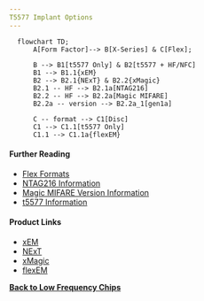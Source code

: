 ```yaml
---
T5577 Implant Options
---
```


```mermaid
  flowchart TD;
      A[Form Factor]--> B[X-Series] & C[Flex];

      B --> B1[t5577 Only] & B2[t5577 + HF/NFC]
      B1 --> B1.1{xEM}
      B2 --> B2.1{NExT} & B2.2{xMagic}
      B2.1 -- HF --> B2.1a[NTAG216]
      B2.2 -- HF --> B2.2a[Magic MIFARE]
      B2.2a -- version --> B2.2a_1[gen1a]

      C -- format --> C1[Disc]
      C1 --> C1.1[t5577 Only]
      C1.1 --> C1.1a{flexEM}
```

#### Further Reading
- [Flex Formats](FLEX_FORMATS.md)
- [NTAG216 Information](NTAG216.md)
- [Magic MIFARE Version Information](MAGIC_MIFARE_VERSIONS.md)
- [t5577 Information](T5577.md)

#### Product Links
- [xEM](https://dngr.us/xem)
- [NExT](https://dngr.us/next)
- [xMagic](https://dngr.us/xmagic)
- [flexEM](https://dngr.us/flexem)

**[Back to Low Frequency Chips](LOW_FREQUENCY_CHIPS.md)**
